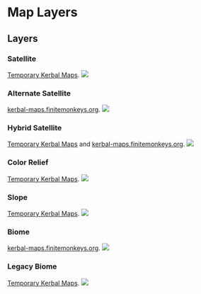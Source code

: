 ﻿# Map Layers

## Layers

### Satellite
[Temporary Kerbal Maps](https://ksp.deringenieur.net/).
![](https://web.archive.org/web/20230508090433if_/https://i.imgur.com/fjfvZ00.png)

### Alternate Satellite
[kerbal-maps.finitemonkeys.org](https://forum.kerbalspaceprogram.com/index.php?/topic/181688-kerbal-maps-is-back-sort-of/).
![](https://web.archive.org/web/20230508090444if_/https://i.imgur.com/wPZJ9GE.png)

### Hybrid Satellite
[Temporary Kerbal Maps](https://ksp.deringenieur.net/) and [kerbal-maps.finitemonkeys.org](https://forum.kerbalspaceprogram.com/index.php?/topic/181688-kerbal-maps-is-back-sort-of/).
![](https://web.archive.org/web/20230508090612if_/https://i.imgur.com/hFaYovn.png)

### Color Relief
[Temporary Kerbal Maps](https://ksp.deringenieur.net/).
![](https://web.archive.org/web/20230508090702if_/https://i.imgur.com/BGcFUfB.png)

### Slope
[Temporary Kerbal Maps](https://ksp.deringenieur.net/).
![](https://web.archive.org/web/20230508090734if_/https://i.imgur.com/KROZ31V.png)

### Biome
[kerbal-maps.finitemonkeys.org](https://forum.kerbalspaceprogram.com/index.php?/topic/181688-kerbal-maps-is-back-sort-of/).
![](https://web.archive.org/web/20230508090800if_/https://i.imgur.com/22wLfpF.png)

### Legacy Biome
[Temporary Kerbal Maps](https://ksp.deringenieur.net/).
![](https://web.archive.org/web/20230508090827if_/https://i.imgur.com/oyenKSh.png)
